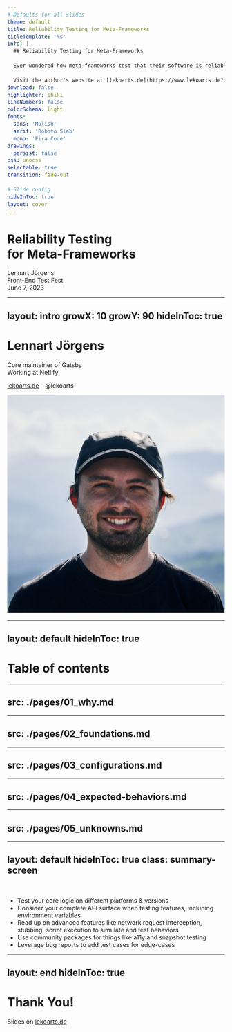 ```yaml
---
# Defaults for all slides
theme: default
title: Reliability Testing for Meta-Frameworks
titleTemplate: '%s'
info: |
  ## Reliability Testing for Meta-Frameworks

  Ever wondered how meta-frameworks test that their software is reliable against OS and browser differences, ad blockers, slow network speeds or other disturbances? That configuration options and core functionalities work in all cases, end-to-end on all platforms? That's what the makers of Gatsby, one of the largest React meta-frameworks, did to ensure resilience and reliability. In this talk you'll learn from their experiences and discover some techniques you can also adopt in your own web projects.

  Visit the author's website at [lekoarts.de](https://www.lekoarts.de?utm_source=reliability-testing-for-meta-frameworks)
download: false
highlighter: shiki
lineNumbers: false
colorSchema: light
fonts:
  sans: 'Mulish'
  serif: 'Roboto Slab'
  mono: 'Fira Code'
drawings:
  persist: false
css: unocss
selectable: true
transition: fade-out

# Slide config
hideInToc: true
layout: cover
---
```


<h1 flex="~ col">
  <b text-gradient font-bold>Reliability Testing</b>
  <div>for Meta-Frameworks</div>
</h1>

<div uppercase text-sm tracking-widest>
  Lennart Jörgens
</div>

<div abs-br mx-10 my-12 flex="~ col" text-sm text-right>
  <div>Front-End Test Fest</div>
  <div text-sm opacity-50>June 7, 2023</div>
</div>

---
layout: intro
growX: 10
growY: 90
hideInToc: true
---

# Lennart Jörgens

<div class="leading-10 opacity-80">
  Core maintainer of Gatsby<br>
  Working at Netlify<br>
</div>

[lekoarts.de](https://www.lekoarts.de?utm_source=reliability-testing-for-meta-frameworks) - @lekoarts

<img src="https://raw.githubusercontent.com/LekoArts/portfolio-v2/main/www/src/pages/about/lennart-profile-pic.jpg" rounded-full w-40 abs-tr mt-32 mr-40 />

---
layout: default
hideInToc: true
---

# Table of contents

<Toc></Toc>

<!--
Please note: This talk will contain examples using GitHub Actions, Jest, and Cypress.
The principles and functionalities can all be applied to other software like CircleCI, Vitest, or Playwright.

I want to give you inspiration on things you can test in combination with actionable examples on how to implement it.
-->

---
src: ./pages/01_why.md
---

---
src: ./pages/02_foundations.md
---

---
src: ./pages/03_configurations.md
---

---
src: ./pages/04_expected-behaviors.md
---

---
src: ./pages/05_unknowns.md
---

---
layout: default
hideInToc: true
class: summary-screen
---

<br />

- Test your core logic on different platforms & versions
- Consider your complete API surface when testing features, including environment variables
- Read up on advanced features like network request interception, stubbing, script execution to simulate and test behaviors
- Use community packages for things like a11y and snapshot testing
- Leverage bug reports to add test cases for edge-cases

<!--
Reliability testing for your meta-framework is never done
-->

---
layout: end
hideInToc: true
---

# Thank You!

Slides on [lekoarts.de](https://www.lekoarts.de/appearances?utm_source=reliability-testing-for-meta-frameworks)

<!--
That's all for my talk. The slides can be found on my website. Thank you!
-->
